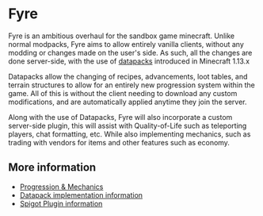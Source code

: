 # Fyre

Fyre is an ambitious overhaul for the sandbox game minecraft.
Unlike normal modpacks, Fyre aims to allow entirely vanilla clients, without any modding or changes made on the user's side.
As such, all the changes are done server-side, with the use of [datapacks](https://minecraft.gamepedia.com/Data_pack) introduced in Minecraft 1.13.x

Datapacks allow the changing of recipes, advancements, loot tables, and terrain structures to allow for an entirely new progression system within the game.
All of this is without the client needing to download any custom modifications, and are automatically applied anytime they join the server.

Along with the use of Datapacks, Fyre will also incorporate a custom server-side plugin, this will assist with Quality-of-Life such as teleporting players, chat formatting, etc.
While also implementing mechanics, such as trading with vendors for items and other features such as economy.

## More information

- [Progression & Mechanics](./docs/progression.md)
- [Datapack implementation information](./docs/datapack.md)
- [Spigot Plugin information](./docs/plugin/README.md)
